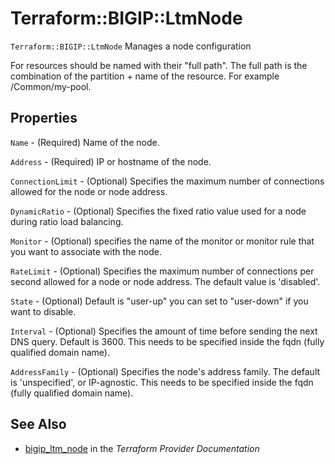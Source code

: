 # Terraform::BIGIP::LtmNode

`Terraform::BIGIP::LtmNode` Manages a node configuration

For resources should be named with their "full path". The full path is the combination of the partition + name of the resource. For example /Common/my-pool.

## Properties

`Name` - (Required) Name of the node.

`Address` - (Required) IP or hostname of the node.

`ConnectionLimit` - (Optional) Specifies the maximum number of connections allowed for the node or node address.

`DynamicRatio` - (Optional) Specifies the fixed ratio value used for a node during ratio load balancing.

`Monitor` - (Optional) specifies the name of the monitor or monitor rule that you want to associate with the node.

`RateLimit` - (Optional) Specifies the maximum number of connections per second allowed for a node or node address. The default value is 'disabled'.

`State` - (Optional) Default is "user-up" you can set to "user-down" if you want to disable.

`Interval` - (Optional) Specifies the amount of time before sending the next DNS query. Default is 3600. This needs to be specified inside the fqdn (fully qualified domain name).

`AddressFamily` - (Optional) Specifies the node's address family. The default is 'unspecified', or IP-agnostic. This needs to be specified inside the fqdn (fully qualified domain name).


## See Also

* [bigip_ltm_node](https://www.terraform.io/docs/providers/bigip/r/ltm_node.html) in the _Terraform Provider Documentation_